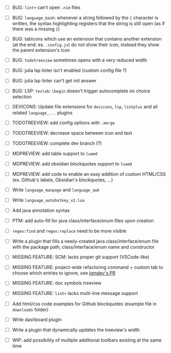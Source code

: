 
- [ ] BUG: `lint+` can't open `.nim` files
- [ ] BUG: `language_bash`: whenever a string followed by the `{` character is written, the syntax highlighting registers that the string is still open (as if there was a missing `}`)
- [ ] BUG: tabicons which use an extension that contains another extension (at the end: es. `.config.js`) do not show their icon, instead they show the parent extension's icon
- [ ] BUG: `todotreeview` sometimes opens with a very reduced width
- [ ] BUG: julia lsp linter isn't enabled (custom config file ?)
- [ ] BUG: julia lsp linter can't get init answer
- [ ] BUG: LSP: `texlab`: `\begin` doesn't trigger autocomplete on choice selection

- [ ] DEVICONS: Update file extensions for `devicons`, `lsp`, `lintplus` and all related `language_...` plugins
- [ ] TODOTREEVIEW: add config options with `.merge`
- [ ] TODOTREEVIEW: decrease space between icon and text
- [ ] TODOTREEVIEW: complete dev branch (?)
- [ ] MDPREVIEW: add table support to `luamd`
- [ ] MDPREVIEW: add obsidian blockquotes support to `luamd`
- [ ] MDPREVIEW: add code to enable an easy addition of custom HTML/CSS (es. Github's labels, Obsidian's blockquotes, ...)
- [ ] Write `language_manpage` and `language_awk`
- [ ] Write `language_autohotkey_v2.lua`
- [ ] Add java annotation syntax
- [ ] PTM: add auto-fill for java class/interface/enum files upon creation
- [ ] `regex:find` and `regex:replace` need to be more visible
- [ ] Write a plugin that fills a newly-created java class/interface/enum file with the package path, class/interface/enum name and constructor
- [ ] MISSING FEATURE: SCM: lacks proper git support (VSCode-like)
- [ ] MISSING FEATURE: project-wide refactoring command + custom tab to choose which entries to ignore, see [jgmdev's PR](https://github.com/pragtical/pragtical/pull/48)
- [ ] MISSING FEATURE: doc symbols treeview
- [ ] MISSING FEATURE: `lint+` lacks multi-line message support
- [ ] Add html/css code examples for Github blockquotes (example file in `downloads` folder)
- [ ] Write dashboard plugin
- [ ] Write a plugin that dynamically updates the treeview's width
- [ ] WIP: add possibility of multiple additional toolbars existing at the same time

